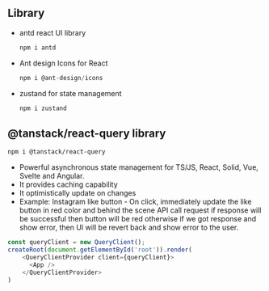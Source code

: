 ## Library
* antd react UI library
  ```JavaScript
  npm i antd
  ```
* Ant design Icons for React
  ```JavaScript
  npm i @ant-design/icons
  ```
* zustand for state management
  ```JavaScript
  npm i zustand
  ```
## @tanstack/react-query library
``` Bash
npm i @tanstack/react-query
```
* Powerful asynchronous state management for TS/JS, React, Solid, Vue, Svelte and Angular.
* It provides caching capability
* It optimistically update on changes
* Example: Instagram like button - On click, immediately update the like button in red color and behind the scene API call request if response will be successful then button will be red otherwise if we got response and show error, then UI will be revert back and show error to the user. 
``` TypeScript
const queryClient = new QueryClient();
createRoot(document.getElementById('root')).render(
    <QueryClientProvider client={queryClient}>
      <App />
    </QueryClientProvider>
)
```